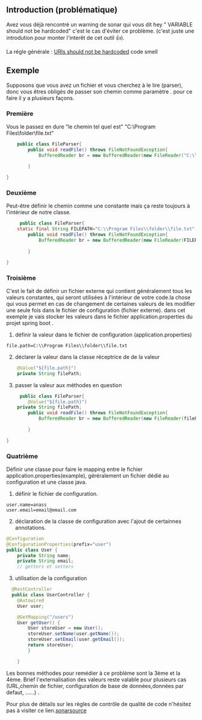 ## Introduction (problématique)
Avez vous déjà rencontré un warning de sonar qui vous dit hey " VARIABLE should not be hardcoded"
c'est le cas d'éviter ce problème. (c'est juste une introdution pour monter l'interêt de cet outil  👍).

La régle générale : [URIs should not be hardcoded](https://rules.sonarsource.com/java/RSPEC-1075)
code smell
## Exemple
Supposons que vous avez un fichier et vous cherchez à  le lire (parser), donc vous êtres obligés de passer son chemin comme paramètre .
pour ce faire il y a plusieurs façons.
### Première 
Vous le passez en dure "le chemin tel quel est"  "C:\\Program Files\\folder\\file.txt"
```java 
	public class FileParser{
        public void readFile() throws FileNotFoundException{
        	BufferedReader br = new BufferedReader(new FileReader("C:\\Program Files\\folder\\file.txt"));
             
        }

}
```
### Deuxième 
Peut-être définir le chemin comme une constante mais ça reste toujours à l'intérieur de notre classe.
```java 
     public class FileParser{
	static final String FILEPATH="C:\\Program Files\\folder\\file.txt";
        public void readFile() throws FileNotFoundException{
        	BufferedReader br = new BufferedReader(new FileReader(FILEPATH));
             
        }

}
```
### Troisième  
C'est le fait de définir un fichier externe qui contient généralement tous les valeurs constantes, qui seront utilisées à l'intérieur de votre code.la chose qui vous permet en cas de changement de certaines valeurs de les  modifier une seule fois dans le fichier de configuration (fichier externe).
dans cet exemple je vais stocker les valeurs dans le fichier application.properties du projet spring boot .

1. définir la valeur dans le fichier de configuration (application.properties)
```text
file.path=C:\\Program Files\\folder\\file.txt

```

2. déclarer la valeur dans la classe réceptrice de de la valeur
```java
	@Value("${file.path}")
	private String filePath;
```

3. passer la valeur aux méthodes en question

```java 
     public class FileParser{
        @Value("${file.path}")
	private String filePath;
        public void readFile() throws FileNotFoundException{
        	BufferedReader br = new BufferedReader(new FileReader(filePath));
             
        }

}
```
### Quatrième  
Définir une classe pour faire le mapping entre le fichier application.properties(example), géréralement un fichier dédié au configuration et une classe java.
1. définir le fichier de configuration.
```file 
user.name=anass
user.email=email@email.com
```
2. déclaration de la classe de configuration avec l'ajout de certainnes annotations.
```java
@Configuration
@ConfigurationProperties(prefix="user")
public class User {
	private String name;
	private String email;
	// getters et setters
```
3. utilisation de la configuration
```java
  @RestController
  public class UserController {
	@Autowired
	User user;

	@GetMapping("/users")
	User getUser() {
		User storeUser = new User();
		storeUser.setName(user.getName());
		storeUser.setEmail(user.getEmail());
		return storeUser;
		}

	}
```
Les bonnes méthodes pour remédier à ce problème sont la 3ème et la 4ème. 
Brief l'externalisation des valeurs reste valable pour plusieurs cas (URL,chemin de fichier, configuration de base de données,données par defaut, ......) .

Pour plus de détails sur les règles de contrôle de qualité de code n'hésitez pas à visiter ce lien.[sonarsource](https://rules.sonarsource.com/java/RSPEC-1075)
